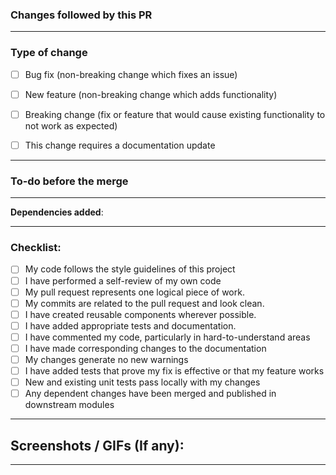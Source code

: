 ### Changes followed by this PR  
<!---
Please include a summary of the change and which issue is fixed. Please also include relevant context and list any dependencies that are required for this change and a task link.
-->

---

### Type of change
<!---
Please delete options that are not relevant.
-->
- [ ] Bug fix (non-breaking change which fixes an issue)
- [ ] New feature (non-breaking change which adds functionality)
- [ ] Breaking change (fix or feature that would cause existing functionality to not work as expected)
- [ ] This change requires a documentation update


---

### To-do before the merge

<!---
(Optional -- remove this section if not needed)

Include any notes about things that need to happen before this PR is merged, e.g.:
- [ ] Change the base branch

- [ ] Update <something>

- [ ] Ensure PR #<PRLINK> is merged
-->


---

**Dependencies added**:
<!---
(Optional -- remove this section if not needed)
* Package 1: link
* Package 2: link
* Package 3: link
* SDK:
-->

---

### Checklist:
<!---
Please delete options that are not relevant.
-->
- [ ] My code follows the style guidelines of this project
- [ ] I have performed a self-review of my own code
- [ ] My pull request represents one logical piece of work.
- [ ] My commits are related to the pull request and look clean.
- [ ] I have created reusable components wherever possible.
- [ ] I have added appropriate tests and documentation.
- [ ] I have commented my code, particularly in hard-to-understand areas
- [ ] I have made corresponding changes to the documentation
- [ ] My changes generate no new warnings
- [ ] I have added tests that prove my fix is effective or that my feature works
- [ ] New and existing unit tests pass locally with my changes
- [ ] Any dependent changes have been merged and published in downstream modules

---

## Screenshots / GIFs (If any):

<!---

Include a screenshot/gif of your change if relevant or a FE related task
-->

---
